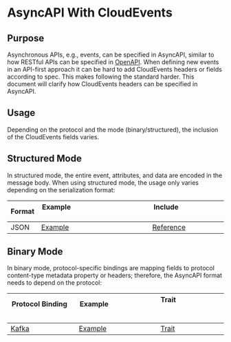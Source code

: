# AsyncAPI With CloudEvents

## Purpose

Asynchronous APIs, e.g., events, can be specified in AsyncAPI, similar to how
RESTful APIs can be specified in [OpenAPI](https://swagger.io/specification/).
When defining new events in an API-first approach it can be hard to add
CloudEvents headers or fields according to spec. This makes following the 
standard harder. This document will clarify how CloudEvents headers can be 
specified in AsyncAPI.

## Usage

Depending on the protocol and the mode (binary/structured), the inclusion of the
CloudEvents fields varies.

## Structured Mode

In structured mode, the entire event, attributes, and data are encoded in the
message body. When using structured mode, the usage only varies depending on the
serialization format:

| Format | Example                                                                 | Include                                  |
| ------ | ----------------------------------------------------------------------- | ---------------------------------------- |
| JSON   | [Example](./asyncapi-examples/light-switch-events-structured-json.yaml) | [Reference](../formats/cloudevents.json) |

## Binary Mode

In binary mode, protocol-specific bindings are mapping fields to protocol
content-type metadata property or headers; therefore, the AsyncAPI format needs
to depend on the protocol:

| Protocol Binding                               | Example                                                              | Trait                                                            |
| ---------------------------------------------- | -------------------------------------------------------------------- | ---------------------------------------------------------------- |
| [Kafka](../bindings/kafka-protocol-binding.md) | [Example](./asyncapi-examples/light-switch-events-binary-kafka.yaml) | [Trait](./asyncapi-traits/cloudevents-headers-kafka-binary.yaml) |
